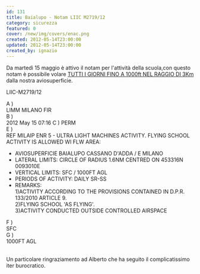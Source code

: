 ```yaml
---
id: 131
title: Baialupo - Notam LIIC M2719/12
category: sicurezza
featured: 0
cover: /new/img/covers/enac.png
created: 2012-05-14T23:00:00
updated: 2012-05-14T23:00:00
created_by: ignazio
---
```


Da martedì 15 maggio è attivo il notam per l'attività della scuola,con questo notam è possibile volare <u>TUTTI I GIORNI FINO A 1000ft NEL RAGGIO DI 3Km</u> dalla nostra aviosuperficie.

LIIC-M2719/12

<div class="grid grid-cols-[auto,1fr]">
<div class="mr-2    ">A )</div>
<div>LIMM MILANO FIR</div>
<div class="mr-2    ">B )</div>
<div>2012 May 15 07:16 <span class="pl-4">C )</span> PERM</div>
<div class="mr-2    ">E )</div>
<div>
REF MILAIP ENR 5 - ULTRA LIGHT MACHINES ACTIVITY.
   FLYING SCHOOL ACTIVITY IS ALLOWED WI FLW AREA:

- AVIOSUPERFICIE BAIALUPO CASSANO D'ADDA / E MILANO
- LATERAL LIMITS: CIRCLE OF RADIUS 1.6NM CENTRED ON 453316N 0093010E
- VERTICAL LIMITS: SFC / 1000FT AGL
- PERIODS OF ACTIVITY: DAILY SR-SS
- REMARKS:<br>
<span class="pr-2">1)</span>ACTIVITY ACCORDING TO THE PROVISIONS CONTAINED IN D.P.R. 133/2010 ARTICLE 9.<br>
<span class="pr-2">2)</span>FLYING SCHOOL 'AS FLYING'.<br>
<span class="pr-2">3)</span>ACTIVITY CONDUCTED OUTSIDE CONTROLLED AIRSPACE
</div>
<div class="mr-2    ">F )</div>
<div>SFC</div>
<div class="mr-2    ">G )</div>
<div>1000FT AGL</div>
</div>
<br>

Un particolare ringraziamento ad Alberto che ha seguito il complicatissimo iter burocratico.
